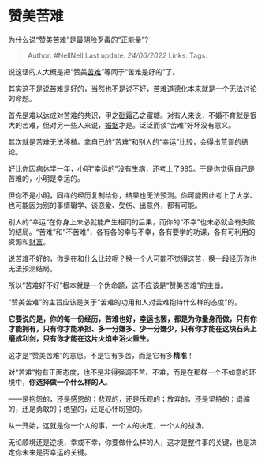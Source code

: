# 赞美苦难
[为什么说“赞美苦难”是最阴险歹毒的“正能量”?](https://www.zhihu.com/question/516832110/answer/2533755374)

> Author: #NellNell 
> Last update: *24/06/2022* 
> Links: 
> Tags: 

说这话的人大概是把“赞美[苦难](https://www.zhihu.com/search?q=%E8%8B%A6%E9%9A%BE&search_source=Entity&hybrid_search_source=Entity&hybrid_search_extra=%7B%22sourceType%22%3A%22answer%22%2C%22sourceId%22%3A2533755374%7D)”等同于“苦难是好的”了。

其实这不是说苦难是好的，当然也不是说不好，苦难[道德化](https://www.zhihu.com/search?q=%E9%81%93%E5%BE%B7%E5%8C%96&search_source=Entity&hybrid_search_source=Entity&hybrid_search_extra=%7B%22sourceType%22%3A%22answer%22%2C%22sourceId%22%3A2533755374%7D)本来就是一个无法讨论的命题。

首先是难以达成对苦难的共识，甲之[砒霜](https://www.zhihu.com/search?q=%E7%A0%92%E9%9C%9C&search_source=Entity&hybrid_search_source=Entity&hybrid_search_extra=%7B%22sourceType%22%3A%22answer%22%2C%22sourceId%22%3A2533755374%7D)乙之蜜糖。对有人来说，不婚不育就是很大的苦难，但对另一些人来说，[婚姻](https://www.zhihu.com/search?q=%E5%A9%9A%E5%A7%BB&search_source=Entity&hybrid_search_source=Entity&hybrid_search_extra=%7B%22sourceType%22%3A%22answer%22%2C%22sourceId%22%3A2533755374%7D)才是。泛泛而谈“苦难”好坏没有意义。

其次就是苦难无法移植。拿自己的“苦难”和别人的“幸运”比较，会得出荒谬的结论。

好比你因病[休学](https://www.zhihu.com/search?q=%E4%BC%91%E5%AD%A6&search_source=Entity&hybrid_search_source=Entity&hybrid_search_extra=%7B%22sourceType%22%3A%22answer%22%2C%22sourceId%22%3A2533755374%7D)一年，小明“幸运的”没有生病，还考上了985。于是你觉得自己是苦难的，小明是幸运的。

但你不是小明，同样的经历复制给你，结果也无法预测。你可能因此考上了大学、也可能因为别的事情辍学、谈恋爱、受伤、出意外，都有可能。

别人的“幸运”在你身上未必就能产生相同的后果，而你的“不幸”也未必就会有失败的结局。“苦难”和“不苦难”，各有各的幸与不幸，各有要学的功课，各有可利用的资源和[财富](https://www.zhihu.com/search?q=%E8%B4%A2%E5%AF%8C&search_source=Entity&hybrid_search_source=Entity&hybrid_search_extra=%7B%22sourceType%22%3A%22answer%22%2C%22sourceId%22%3A2533755374%7D)。

说苦难不好的，你是在和什么比较呢？换一个人可能不觉得这苦，换一段经历你也无法预测结局。

所以“苦难好不好”根本就是一个伪命题，这不应该是“赞美苦难”的主旨。

“赞美苦难”的主旨应该是关于“苦难的功用和人对苦难抱持什么样的态度”的。

**它要说的是，你的每一份经历，苦难也好，[幸运](https://www.zhihu.com/search?q=%E5%B9%B8%E8%BF%90&search_source=Entity&hybrid_search_source=Entity&hybrid_search_extra=%7B%22sourceType%22%3A%22answer%22%2C%22sourceId%22%3A2533755374%7D)也罢，都是为你量身而做，只有你才能拥有，只有你才能承担、多一分嫌多、少一分嫌少，只有你才能在这块石头上磨成利剑，只有你才能在这片火焰中浴火重生。**

这才是“赞美苦难”的意思。不是它有多苦，而是它有多**精准**！

对“苦难”抱有正面态度，也不是非得强调不苦、不难，而是在那样一个不如意的环境中，**你选择做一个什么样的人**。

——是抱怨的，还是[感恩](https://www.zhihu.com/search?q=%E6%84%9F%E6%81%A9&search_source=Entity&hybrid_search_source=Entity&hybrid_search_extra=%7B%22sourceType%22%3A%22answer%22%2C%22sourceId%22%3A2533755374%7D)的；悲观的，还是乐观的；放弃的，还是坚持的；退缩的，还是勇敢的；绝望的，还是心怀盼望的。

从一开始，这就是你一个人的事，一个人的决定，一个人的战场。

无论顺境还是逆境，幸或不幸，你要做什么样的人，这才是整件事的关键，也是决定你未来是否幸运的关键。